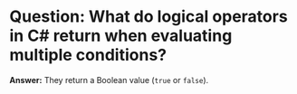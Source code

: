 # Question: What do logical operators in C# return when evaluating multiple conditions?

**Answer:** They return a Boolean value (`true` or `false`).
